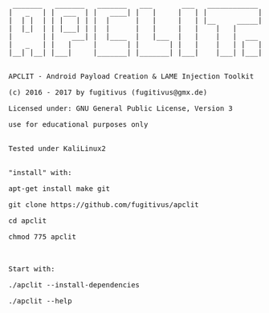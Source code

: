 <pre>
 _______   _______   _______   ___       ___   ____________ 
|   _   | |  ___  | |   ____| |   |     |   | |            |
|  | |  | | |   | | |  |      |   |     |   | |__     _____|
|  |_|  | | |___| | |  |      |   |     |   |    |   |      
|       | |    ___| |  |____  |   |___  |   |    |   |  ___ 
|   _   | |   |     |       | |       | |   |    |   | |   |
|__| |__| |___|     |_______| |_______| |___|    |___| |___|


APCLIT - Android Payload Creation & LAME Injection Toolkit  <br>
(c) 2016 - 2017 by fugitivus (fugitivus@gmx.de)         <br>
Licensed under: GNU General Public License, Version 3 <br>
use for educational purposes only                <br>

Tested under KaliLinux2<br>

"install" with:<br>
apt-get install make git<br>
git clone https://github.com/fugitivus/apclit<br>
cd apclit<br>
chmod 775 apclit<br>
<br>
Start with:<br>
./apclit --install-dependencies<br>
./apclit --help<br>
</pre>
